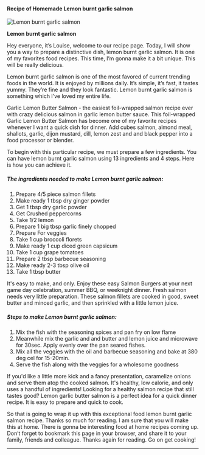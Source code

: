             

#### Recipe of Homemade Lemon burnt garlic salmon

![Lemon burnt garlic salmon](https://img-global.cpcdn.com/recipes/4c40725aa82f6437/751x532cq70/lemon-burnt-garlic-salmon-recipe-main-photo.jpg)

**Lemon burnt garlic salmon**

Hey everyone, it’s Louise, welcome to our recipe page. Today, I will show you a way to prepare a distinctive dish, lemon burnt garlic salmon. It is one of my favorites food recipes. This time, I’m gonna make it a bit unique. This will be really delicious.

Lemon burnt garlic salmon is one of the most favored of current trending foods in the world. It is enjoyed by millions daily. It’s simple, it’s fast, it tastes yummy. They’re fine and they look fantastic. Lemon burnt garlic salmon is something which I’ve loved my entire life.

Garlic Lemon Butter Salmon - the easiest foil-wrapped salmon recipe ever with crazy delicious salmon in garlic lemon butter sauce. This foil-wrapped Garlic Lemon Butter Salmon has become one of my favorite recipes whenever I want a quick dish for dinner. Add cubes salmon, almond meal, shallots, garlic, dijon mustard, dill, lemon zest and and black pepper into a food processor or blender.

To begin with this particular recipe, we must prepare a few ingredients. You can have lemon burnt garlic salmon using 13 ingredients and 4 steps. Here is how you can achieve it.

##### The ingredients needed to make Lemon burnt garlic salmon:

1.  Prepare 4/5 piece salmon fillets
2.  Make ready 1 tbsp dry ginger powder
3.  Get 1 tbsp dry garlic powder
4.  Get Crushed peppercorns
5.  Take 1/2 lemon
6.  Prepare 1 big tbsp garlic finely chopped
7.  Prepare For veggies
8.  Take 1 cup broccoli florets
9.  Make ready 1 cup diced green capsicum
10.  Take 1 cup grape tomatoes
11.  Prepare 2 tbsp barbecue seasoning
12.  Make ready 2-3 tbsp olive oil
13.  Take 1 tbsp butter

It's easy to make, and only. Enjoy these easy Salmon Burgers at your next game day celebration, summer BBQ, or weeknight dinner. Fresh salmon needs very little preparation. These salmon fillets are cooked in good, sweet butter and minced garlic, and then sprinkled with a little lemon juice.

##### Steps to make Lemon burnt garlic salmon:

1.  Mix the fish with the seasoning spices and pan fry on low flame
2.  Meanwhile mix the garlic and and butter and lemon juice and microwave for 30sec. Apply evenly over the pan seared fishes.
3.  Mix all the veggies with the oil and barbecue seasoning and bake at 380 deg cel for 15-20min.
4.  Serve the fish along with the veggies for a wholesome goodness

If you'd like a little more kick and a fancy presentation, caramelize onions and serve them atop the cooked salmon. It's healthy, low calorie, and only uses a handful of ingredients! Looking for a healthy salmon recipe that still tastes good? Lemon garlic butter salmon is a perfect idea for a quick dinner recipe. It is easy to prepare and quick to cook.

So that is going to wrap it up with this exceptional food lemon burnt garlic salmon recipe. Thanks so much for reading. I am sure that you will make this at home. There is gonna be interesting food at home recipes coming up. Don’t forget to bookmark this page in your browser, and share it to your family, friends and colleague. Thanks again for reading. Go on get cooking!

* * *
